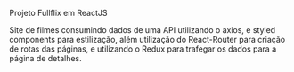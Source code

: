  Projeto Fullflix em ReactJS
 <p>Site de filmes consumindo dados de uma API utilizando o axios, e styled components para estilização, além utilização do React-Router para criação de rotas das páginas, e utilizando o Redux para trafegar os dados para a página de detalhes.<p/>
